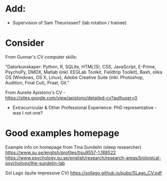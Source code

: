 Add:
====

- Supervision of Sam Theunissen? (lab rotation / trainee)


Consider
========

From Gunnar's CV computer skills:

"Datorkunskaper: Python, R, SQLite, HTML(5), CSS, JavaScript, E-Prime, PsychoPy, DMDX, Matlab (inkl. EEGLab Toolkit, Fieldtrip Toolkit), Bash, olika OS (Windows, OS X, Linux), Adobe Creative Suite (inkl. Photoshop, Audition, Final Cut), Praat, Git."


From Aurelie Apistono's CV - 
https://sites.google.com/view/apistono/detailed-cv?authuser=0
- Extracurricular & Other Professional Experience: PhD representative - was I not one?


Good examples homepage
=============

Example info on homepage from Tina Sundelin (sleep researcher)
https://www.su.se/english/profiles/tisu9557-1.188522
https://www.psychology.su.se/english/research/research-areas/biological-psychology/the-sundelin-lab

Sol Lago (quite impressive CV)
https://sollago.github.io/pubs/SLago_CV.pdf
